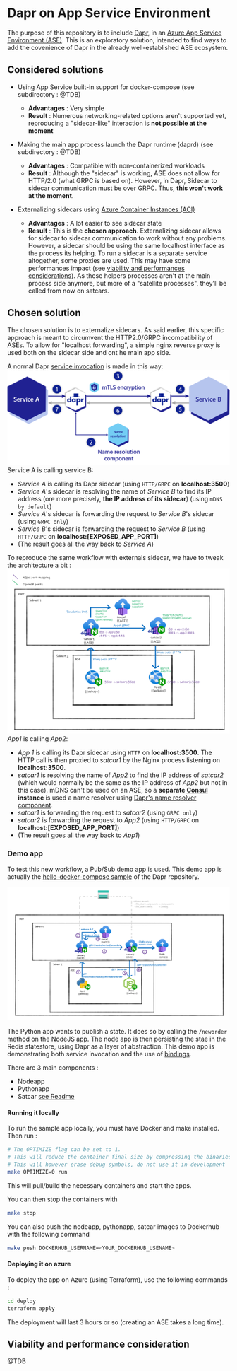 # Dapr on App Service Environment

The purpose of this repository is to include [Dapr](https://dapr.io/), in an [Azure App Service Environment (ASE)](https://docs.microsoft.com/en-us/azure/app-service/environment/overview). This is an exploratory solution, intended to find ways to add the covenience of Dapr in the already well-established ASE ecosystem.

## Considered solutions

+ Using App Service built-in support for docker-compose (see subdirectory : @TDB)
    + **Advantages** : Very simple
    + **Result** : Numerous networking-related options aren't supported yet, reproducing a "sidecar-like" interaction is **not possible at the moment**

+ Making the main app process launch the Dapr runtime (daprd) (see subdirectory : @TDB) 
    + **Advantages** : Compatible with non-containerized workloads 
    + **Result** : Although the "sidecar" is working, ASE does not allow for HTTP/2.0 (what GRPC is based on). However, in Dapr, Sidecar to sidecar communication must be over GRPC. Thus, **this won't work at the moment**.

+  Externalizing sidecars using [Azure Container Instances (ACI)](https://docs.microsoft.com/en-us/azure/container-instances/)
    + **Advantages** : A lot easier to see sidecar state
    + **Result** : This is the **chosen approach**. Externalizing sidecar allows for sidecar to sidecar communication to work without any problems. However, a sidecar should be using the same localhost interface as the process its helping. To run a sidecar is a separate service altogether, some proxies are used. This may have some performances impact (see [viability and performances considerations](#viability-and-performance-consideration)). As these helpers processes aren't at the main process side anymore, but more of a "satellite processes", they'll be called from now on satcars.


## Chosen solution

The chosen solution is to externalize sidecars. As said earlier, this specific approach is meant to circumvent the HTTP2.0/GRPC incompatibility of ASEs. To allow for "localhost forwarding", a simple nginx reverse proxy is used both on the sidecar side and ont he main app side. 

A normal Dapr [service invocation](https://docs.dapr.io/developing-applications/building-blocks/service-invocation/service-invocation-overview/) is made in this way:
![Dapr service invocation](./assets/images/dapr-service-invocation-overview.png)
Service A is calling service B:
 + _Service A_ is calling its Dapr sidecar (using `HTTP/GRPC` on __localhost:3500__)
 + _Service A_'s sidecar is resolving the name of _Service B_ to find its IP address (ore more precisely, **the IP address of its sidecar**) (using `mDNS by default`)
 + _Service A_'s sidecar is forwarding the request to _Service B_'s sidecar (using `GRPC only`)
 + _Service B_'s sidecar is forwarding the request to _Service B_ (using `HTTP/GRPC` on __localhost:[EXPOSED_APP_PORT]__)
 + (The result goes all the way back to _Service A_)

To reproduce the same workflow with externals sidecar, we have to tweak the architecture a bit :
![How it works](./assets/images/how-it-works.png)
_App1_ is calling _App2_:
 + _App 1_ is calling its Dapr sidecar using `HTTP` on __localhost:3500__. The HTTP call is then proxied to _satcar1_ by the Nginx process listening on __localhost:3500__.
 + _satcar1_ is resolving the name of _App2_ to find the IP address of _satcar2_ (which would normally be the same as the IP address of _App2_ but not in this case). mDNS can't be used on an ASE, so a **separate [Consul](https://www.consul.io/) instance** is used a name resolver using [Dapr's name resolver component](https://docs.dapr.io/reference/components-reference/supported-name-resolution/setup-nr-consul/). 
 + _satcar1_ is forwarding the request to _satcar2_ (using `GRPC only`)
 + _satcar2_ is forwarding the request to _App2_ (using `HTTP/GRPC` on __localhost:[EXPOSED_APP_PORT]__)
 + (The result goes all the way back to _App1_)


### Demo app
To test this new workflow, a Pub/Sub demo app is used. This demo app is actually the [hello-docker-compose sample](https://github.com/dapr/samples/tree/master/hello-docker-compose) of the Dapr repository. 

![Demo App](./assets/images/demo-app.png)

The Python app wants to publish a state. It does so by calling the `/neworder` method on the NodeJS app. The node app is then persisting the stae in the Redis statestore, using Dapr as a layer of abstraction. 
This demo app is demonstrating both service invocation and the use of [bindings](https://docs.dapr.io/developing-applications/building-blocks/bindings/bindings-overview/). 

There are 3 main components :
- Nodeapp
- Pythonapp
- Satcar [see Readme](src/using-satcars/satcar/README)


#### Running it locally
To run the sample app locally, you must have Docker and make installed. Then run :
```sh
# The OPTIMIZE flag can be set to 1. 
# This will reduce the container final size by compressing the binaries (when applicable). 
# This will however erase debug symbols, do not use it in development
make OPTIMIZE=0 run 
```
This will pull/build the necessary containers and start the apps.

You can then stop the containers with 

```sh
make stop
```

You can also push the nodeapp, pythonapp, satcar images to Dockerhub with the following command

```sh
make push DOCKERHUB_USERNAME=<YOUR_DOCKERHUB_USENAME>
```

#### Deploying it on azure 

To deploy the app on Azure (using Terraform), use the following commands :
```sh
cd deploy
terraform apply 
```

The deployment will last 3 hours or so (creating an ASE takes a long time). 


## Viability and performance consideration


@TDB